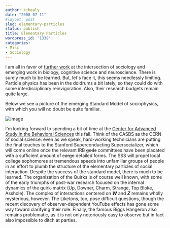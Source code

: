 ```yaml
---
author: kjhealy
date: "2008-07-11"
#layout: post
slug: elementary-particles
status: publish
title: Elementary Particles
wordpress_id: '1338'
categories:
- Misc
- Sociology
---
```


I am all in favor of [further work](http://orgtheory.wordpress.com/2008/07/11/what-does-david-brooks-know-about-sociology-that-we-dont/) at the intersection of sociology and emerging work in biology, cognitive science and neuroscience. There is surely much to be learned. But, let's face it, this seems needlessly limiting. Particle physics has been in the doldrums a bit lately, so they could do with some interdisciplinary reinvigoration. Also, their research budgets remain quite large.

Below we see a picture of the emerging Standard Model of sociophysics, with which you will no doubt be quite familiar.

![image](http://www.kieranhealy.org/files/misc/socparticles.png)

I'm looking forward to spending a bit of time at the [Center for Advanced Study in the Behavioral Sciences](http://www.casbs.org) this fall. Think of the CASBS as the CERN of social science: even as we speak, hard-working technicians are putting the final touches to the Stanford Superconducting Supersocializer, which will come online once the relevant IRB ~~gods~~ committees have been placated with a sufficient amount of ~~cargo~~ detailed forms. The SSS will propel local college sophomores at tremendous speeds into unfamiliar groups of people in an effort to plumb the structure of the elementary particles of social interaction. Despite the success of the standard model, there is much to be learned. The organization of the Quirks is of course well known, with some of the early triumphs of post-war research focused on the internal dynamics of the quirk-matrix (Up, Downer, Charm, Strange, Top Bloke, Asshole). The complex of interactions centered on ***W*** and ***Z*** remains wholly mysterious, however. The Liketons, too, pose difficult questions, though the recent discovery of observer-dependent YouTube effects has gone some way toward clarifying their role. Finally, the famous Biggs Hangeron also remains problematic, as it is not only notoriously easy to observe but in fact also impossible to ditch at parties.
